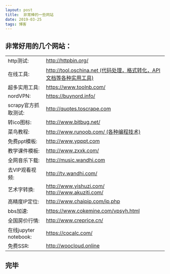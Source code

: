 ```yaml
---
layout: post
title:  非常棒的一些网站
date: 2019-03-25 
tags: 博客 
---
```



## 非常好用的几个网站：
<table>
<tr>
<td>http测试: </td>
<td><a href="http://httpbin.org/" target="_blank">http://httpbin.org/</a></td>
</tr>

<tr>
<td>在线工具: </td>
<td><a href="http://tool.oschina.net" target="_blank">http://tool.oschina.net (代码处理，格式转化，API文档等各种实用工具)</a></td>
</tr>

<tr>
<td>超多实用工具: </td>
<td><a href="https://www.toolnb.com/" target="_blank">https://www.toolnb.com/</a></td>
</tr>

<tr>
<td>nordVPN:</td>
<td><a href=" https://buynord.info/" target="_blank"> https://buynord.info/</a></td>
</tr>

<tr>
<td>scrapy官方抓取测试:</td>
<td><a href=" http://quotes.toscrape.com" target="_blank"> http://quotes.toscrape.com</a></td>
</tr>

<tr>
<td>转ico图标: </td>
<td><a href=" http://www.bitbug.net/" target="_blank"> http://www.bitbug.net/</a></td>
</tr>

<tr>
<td>菜鸟教程: </td>
<td><a href="http://www.runoob.com/  " target="_blank"> http://www.runoob.com/  (各种编程技术)</a></td>
</tr>

<tr>
<td>免费ppt模板: </td>
<td><a href="http://www.ypppt.com" target="_blank">http://www.ypppt.com</a></td>
</tr>

<tr>
<td>教学课件模板: </td>
<td><a href="http://www.zxxk.com/" target="_blank">http://www.zxxk.com/</a></td>
</tr>

<tr>
<td>全网音乐下载: </td>
<td><a href="http://music.wandhi.com" target="_blank">http://music.wandhi.com</a></td>
</tr>

<tr>
<td>去VIP观看视频: </td>
<td><a href="http://tv.wandhi.com/" target="_blank">http://tv.wandhi.com/</a></td>
</tr>

<tr>
<td>艺术字转换: </td>
<td><a href="http://www.yishuzi.com/" target="_blank">http://www.yishuzi.com/</a> &nbsp;&nbsp;&nbsp;&nbsp;
<a href="http://www.akuziti.com/" target="_blank">http://www.akuziti.com/</a></td>
</tr>

<tr>
<td>高精度IP定位: </td>
<td><a href="http://www.chaipip.com/ip.php" target="_blank">http://www.chaipip.com/ip.php</a></td>
</tr>

<tr>
<td>bbs加速: </td>
<td><a href="https://www.cokemine.com/vpsyh.html" target="_blank">https://www.cokemine.com/vpsyh.html</a></td>
</tr>

<tr>
<td>全国房价行情: </td>
<td><a href="http://www.creprice.cn/" target="_blank">http://www.creprice.cn/</a></td>
</tr>

<tr>
<td>在线jupyter notebook: </td>
<td><a href="https://cocalc.com/" target="_blank">https://cocalc.com/</a></td>
</tr>

<tr>
<td>免费SSR: </td>
<td><a href="http://woocloud.online" target="_blank">http://woocloud.online</a></td>
</tr>



</table>


## 完毕






